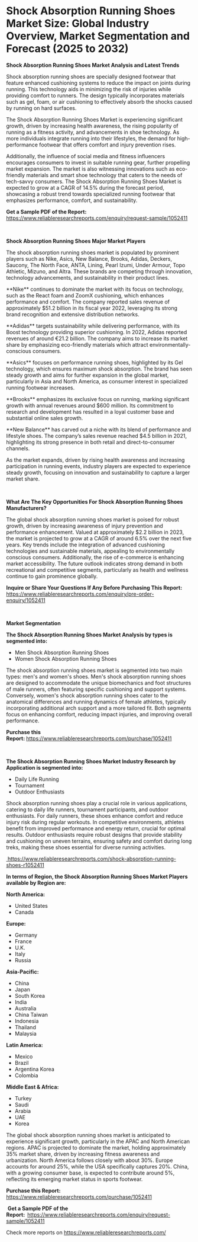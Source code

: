 <p><h1>Shock Absorption Running Shoes Market Size: Global Industry Overview, Market Segmentation and Forecast (2025 to 2032)</h1></p><p><strong>Shock Absorption Running Shoes Market Analysis and Latest Trends</strong></p>
<p><p>Shock absorption running shoes are specially designed footwear that feature enhanced cushioning systems to reduce the impact on joints during running. This technology aids in minimizing the risk of injuries while providing comfort to runners. The design typically incorporates materials such as gel, foam, or air cushioning to effectively absorb the shocks caused by running on hard surfaces.</p><p>The Shock Absorption Running Shoes Market is experiencing significant growth, driven by increasing health awareness, the rising popularity of running as a fitness activity, and advancements in shoe technology. As more individuals integrate running into their lifestyles, the demand for high-performance footwear that offers comfort and injury prevention rises. </p><p>Additionally, the influence of social media and fitness influencers encourages consumers to invest in suitable running gear, further propelling market expansion. The market is also witnessing innovations such as eco-friendly materials and smart shoe technology that caters to the needs of tech-savvy consumers. The Shock Absorption Running Shoes Market is expected to grow at a CAGR of 14.5% during the forecast period, showcasing a robust trend towards specialized running footwear that emphasizes performance, comfort, and sustainability.</p></p>
<p><strong>Get a Sample PDF of the Report:&nbsp;</strong> <a href="https://www.reliableresearchreports.com/enquiry/request-sample/1052411?utm_campaign=2652&utm_medium=2&utm_source=Github&utm_content=ia&utm_term=05042025&utm_id=shock-absorption-running-shoes">https://www.reliableresearchreports.com/enquiry/request-sample/1052411</a></p>
<p>&nbsp;</p>
<p><strong>Shock Absorption Running Shoes Major Market Players</strong></p>
<p><p>The shock absorption running shoes market is populated by prominent players such as Nike, Asics, New Balance, Brooks, Adidas, Deckers, Saucony, The North Face, ANTA, Lining, Pearl Izumi, Under Armour, Topo Athletic, Mizuno, and Altra. These brands are competing through innovation, technology advancements, and sustainability in their product lines.</p><p>**Nike** continues to dominate the market with its focus on technology, such as the React foam and ZoomX cushioning, which enhances performance and comfort. The company reported sales revenue of approximately $51.2 billion in its fiscal year 2022, leveraging its strong brand recognition and extensive distribution networks.</p><p>**Adidas** targets sustainability while delivering performance, with its Boost technology providing superior cushioning. In 2022, Adidas reported revenues of around €21.2 billion. The company aims to increase its market share by emphasizing eco-friendly materials which attract environmentally-conscious consumers.</p><p>**Asics** focuses on performance running shoes, highlighted by its Gel technology, which ensures maximum shock absorption. The brand has seen steady growth and aims for further expansion in the global market, particularly in Asia and North America, as consumer interest in specialized running footwear increases.</p><p>**Brooks** emphasizes its exclusive focus on running, marking significant growth with annual revenues around $600 million. Its commitment to research and development has resulted in a loyal customer base and substantial online sales growth.</p><p>**New Balance** has carved out a niche with its blend of performance and lifestyle shoes. The company’s sales revenue reached $4.5 billion in 2021, highlighting its strong presence in both retail and direct-to-consumer channels.</p><p>As the market expands, driven by rising health awareness and increasing participation in running events, industry players are expected to experience steady growth, focusing on innovation and sustainability to capture a larger market share.</p></p>
<p>&nbsp;</p>
<p><strong>What Are The Key Opportunities For Shock Absorption Running Shoes Manufacturers?</strong></p>
<p><p>The global shock absorption running shoes market is poised for robust growth, driven by increasing awareness of injury prevention and performance enhancement. Valued at approximately $2.2 billion in 2023, the market is projected to grow at a CAGR of around 6.5% over the next five years. Key trends include the integration of advanced cushioning technologies and sustainable materials, appealing to environmentally conscious consumers. Additionally, the rise of e-commerce is enhancing market accessibility. The future outlook indicates strong demand in both recreational and competitive segments, particularly as health and wellness continue to gain prominence globally.</p></p>
<p><strong>Inquire or Share Your Questions If Any Before Purchasing This Report:</strong> <a href="https://www.reliableresearchreports.com/enquiry/pre-order-enquiry/1052411?utm_campaign=2652&utm_medium=2&utm_source=Github&utm_content=ia&utm_term=05042025&utm_id=shock-absorption-running-shoes">https://www.reliableresearchreports.com/enquiry/pre-order-enquiry/1052411</a></p>
<p>&nbsp;</p>
<p><strong>Market Segmentation</strong></p>
<p><strong>The Shock Absorption Running Shoes Market Analysis by types is segmented into:</strong></p>
<p><ul><li>Men Shock Absorption Running Shoes</li><li>Women Shock Absorption Running Shoes</li></ul></p>
<p><p>The shock absorption running shoes market is segmented into two main types: men's and women's shoes. Men's shock absorption running shoes are designed to accommodate the unique biomechanics and foot structures of male runners, often featuring specific cushioning and support systems. Conversely, women's shock absorption running shoes cater to the anatomical differences and running dynamics of female athletes, typically incorporating additional arch support and a more tailored fit. Both segments focus on enhancing comfort, reducing impact injuries, and improving overall performance.</p></p>
<p><strong>Purchase this Report:&nbsp;</strong><a href="https://www.reliableresearchreports.com/purchase/1052411?utm_campaign=2652&utm_medium=2&utm_source=Github&utm_content=ia&utm_term=05042025&utm_id=shock-absorption-running-shoes">https://www.reliableresearchreports.com/purchase/1052411</a></p>
<p>&nbsp;</p>
<p><strong>The Shock Absorption Running Shoes Market Industry Research by Application is segmented into:</strong></p>
<p><ul><li>Daily Life Running</li><li>Tournament</li><li>Outdoor Enthusiasts</li></ul></p>
<p><p>Shock absorption running shoes play a crucial role in various applications, catering to daily life runners, tournament participants, and outdoor enthusiasts. For daily runners, these shoes enhance comfort and reduce injury risk during regular workouts. In competitive environments, athletes benefit from improved performance and energy return, crucial for optimal results. Outdoor enthusiasts require robust designs that provide stability and cushioning on uneven terrains, ensuring safety and comfort during long treks, making these shoes essential for diverse running activities.</p></p>
<p><a href="https://www.reliableresearchreports.com/shock-absorption-running-shoes-r1052411?utm_campaign=2652&utm_medium=2&utm_source=Github&utm_content=ia&utm_term=05042025&utm_id=shock-absorption-running-shoes">&nbsp;https://www.reliableresearchreports.com/shock-absorption-running-shoes-r1052411</a></p>
<p><strong>In terms of Region, the Shock Absorption Running Shoes Market Players available by Region are:</strong></p>
<p>
    <p> <strong> North America: </strong>
        <ul>
            <li>United States</li>
            <li>Canada</li>
        </ul>
        </p> 
    <p> <strong> Europe: </strong>
        <ul>
            <li>Germany</li>
            <li>France</li>
            <li>U.K.</li>
            <li>Italy</li>
            <li>Russia</li>
        </ul>
        </p> 
    <p> <strong> Asia-Pacific: </strong>
        <ul>
            <li>China</li>
            <li>Japan</li>
            <li>South Korea</li>
            <li>India</li>
            <li>Australia</li>
            <li>China Taiwan</li>
            <li>Indonesia</li>
            <li>Thailand</li>
            <li>Malaysia</li>
        </ul>
        </p> 
    <p> <strong> Latin America: </strong>
        <ul>
            <li>Mexico</li>
            <li>Brazil</li>
            <li>Argentina Korea</li>
            <li>Colombia</li>
        </ul>
        </p> 
    <p> <strong> Middle East & Africa: </strong>
        <ul>
            <li>Turkey</li>
            <li>Saudi</li>
            <li>Arabia</li>
            <li>UAE</li>
            <li>Korea</li>
        </ul>
    </p>
    </p>
<p><p>The global shock absorption running shoes market is anticipated to experience significant growth, particularly in the APAC and North American regions. APAC is projected to dominate the market, holding approximately 35% market share, driven by increasing fitness awareness and urbanization. North America follows closely with about 30%. Europe accounts for around 25%, while the USA specifically captures 20%. China, with a growing consumer base, is expected to contribute around 5%, reflecting its emerging market status in sports footwear.</p></p>
<p><strong>Purchase this Report: </strong><a href="https://www.reliableresearchreports.com/purchase/1052411?utm_campaign=2652&utm_medium=2&utm_source=Github&utm_content=ia&utm_term=05042025&utm_id=shock-absorption-running-shoes">https://www.reliableresearchreports.com/purchase/1052411</a></p>
<p>&nbsp;<strong>Get a Sample PDF of the Report:&nbsp;&nbsp;</strong><a href="https://www.reliableresearchreports.com/enquiry/request-sample/1052411?utm_campaign=2652&utm_medium=2&utm_source=Github&utm_content=ia&utm_term=05042025&utm_id=shock-absorption-running-shoes">https://www.reliableresearchreports.com/enquiry/request-sample/1052411</a></p>
<p><strong></strong></p>
<p>Check more reports on <a href="https://www.reliableresearchreports.com/?utm_campaign=2652&utm_medium=2&utm_source=Github&utm_content=ia&utm_term=05042025&utm_id=shock-absorption-running-shoes">https://www.reliableresearchreports.com/</a></p>
